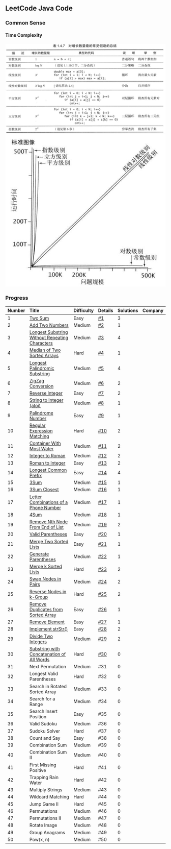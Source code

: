 ## LeetCode Java Code ##
### Common Sense ###

#### Time Complexity ####
![Alt text](/src/main/resources/images/timecomplexity1.jpg "")
![Alt text](/src/main/resources/images/timecomplexity2.jpg "")

### Progress ###
|Number|Title|Difficulty|Details|Solutions|Company|
|:----    |:---|:----- |-----   |-----   |-----   |
|1|[Two Sum](https://leetcode.com/problems/two-sum/description/) |Easy|[#1](/src/main/resources/documents/1.md)|3||
|2|[Add Two Numbers](https://leetcode.com/problems/add-two-numbers/description/)  |Medium|[#2](/src/main/resources/documents/2.md)|1||
|3|[Longest Substring Without Repeating Characters](https://leetcode.com/problems/longest-substring-without-repeating-characters/description/)|Medium|[#3](/src/main/resources/documents/3.md)|4||
|4|[Median of Two Sorted Arrays](https://leetcode.com/problems/median-of-two-sorted-arrays/description/)|Hard|[#4](/src/main/resources/documents/4.md)|1||
|5|[Longest Palindromic Substring](https://leetcode.com/problems/longest-palindromic-substring/description/)|Medium|[#5](/src/main/resources/documents/5.md)|4||
|6|[ZigZag Conversion](https://leetcode.com/problems/zigzag-conversion/description/)|Medium|[#6](/src/main/resources/documents/6.md)|2||
|7|[Reverse Integer](https://leetcode.com/problems/reverse-integer/description/)|Easy|[#7](/src/main/resources/documents/7.md)|2||
|8|[String to Integer (atoi)](https://leetcode.com/problems/string-to-integer-atoi/description/)|Medium|[#8](/src/main/resources/documents/8.md)|1||
|9|[Palindrome Number](https://leetcode.com/problems/palindrome-number/description/)|Easy|[#9](/src/main/resources/documents/9.md)|1||
|10|[Regular Expression Matching](https://leetcode.com/problems/regular-expression-matching/description/)|Hard|[#10](/src/main/resources/documents/10.md)|2||
|11|[Container With Most Water](https://leetcode.com/problems/container-with-most-water/description/)|Medium|[#11](/src/main/resources/documents/11.md)|2||
|12|[Integer to Roman](https://leetcode.com/problems/integer-to-roman/description/)|Medium|[#12](/src/main/resources/documents/12.md)|2||
|13|[Roman to Integer](https://leetcode.com/problems/roman-to-integer/description/)|Easy|[#13](/src/main/resources/documents/13.md)|2||
|14|[Longest Common Prefix](https://leetcode.com/problems/longest-common-prefix/description/)|Easy|[#14](/src/main/resources/documents/14.md)|4||
|15|[3Sum](https://leetcode.com/problems/3sum/description/)|Medium|[#15](/src/main/resources/documents/15.md)|1||
|16|[3Sum Closest](https://leetcode.com/problems/3sum-closest/description/)|Medium|[#16](/src/main/resources/documents/16.md)|1||
|17|[Letter Combinations of a Phone Number](https://leetcode.com/problems/letter-combinations-of-a-phone-number/description/)|Medium|[#17](/src/main/resources/documents/17.md)|1||
|18|[4Sum](https://leetcode.com/problems/4sum/description/)|Medium|[#18](/src/main/resources/documents/18.md)|1||
|19|[Remove Nth Node From End of List](https://leetcode.com/problems/remove-nth-node-from-end-of-list/description/)|Medium|[#19](/src/main/resources/documents/19.md)|2||
|20|[Valid Parentheses](https://leetcode.com/problems/valid-parentheses/description/)|Easy|[#20](/src/main/resources/documents/20.md)|1||
|21|[Merge Two Sorted Lists](https://leetcode.com/problems/merge-two-sorted-lists/description/)|Easy|[#21](/src/main/resources/documents/21.md)|1||
|22|[Generate Parentheses](https://leetcode.com/problems/generate-parentheses/description/)|Medium|[#22](/src/main/resources/documents/22.md)|1||
|23|[Merge k Sorted Lists](https://leetcode.com/problems/merge-k-sorted-lists/description/)|Hard|[#23](/src/main/resources/documents/23.md)|2||
|24|[Swap Nodes in Pairs](https://leetcode.com/problems/swap-nodes-in-pairs/description/)|Medium|[#24](/src/main/resources/documents/24.md)|2||
|25|[Reverse Nodes in k-Group](https://leetcode.com/problems/reverse-nodes-in-k-group/description/)|Hard|[#25](/src/main/resources/documents/25.md)|2||
|26|[Remove Duplicates from Sorted Array](https://leetcode.com/problems/remove-duplicates-from-sorted-array/description/)|Easy|[#26](/src/main/resources/documents/26.md)|1||
|27|[Remove Element](https://leetcode.com/problems/remove-element/description/)|Easy|[#27](/src/main/resources/documents/27.md)|1||
|28|[Implement strStr()](https://leetcode.com/problems/implement-strstr/description/) |Easy|[#28](/src/main/resources/documents/28.md)|2||
|29|[Divide Two Integers](https://leetcode.com/problems/divide-two-integers/description/)|Medium|[#29](/src/main/resources/documents/29.md)|2||
|30|[Substring with Concatenation of All Words](https://leetcode.com/problems/substring-with-concatenation-of-all-words/description/)|Hard|[#30](/src/main/resources/documents/30.md)|0||
|31|Next Permutation|Medium|#31|0||
|32|Longest Valid Parentheses|Hard|#32|0||
|33|Search in Rotated Sorted Array|Medium|#33|0||
|34|Search for a Range|Medium|#34|0||
|35|Search Insert Position|Easy|#35|0||
|36|Valid Sudoku|Medium|#36|0||
|37|Sudoku Solver|Hard|#37|0||
|38|Count and Say|Easy|#38|0||
|39|Combination Sum|Medium|#39|0||
|40|Combination Sum II|Medium|#40|0||
|41|First Missing Positive|Hard|#41|0||
|42|Trapping Rain Water |Hard|#42|0||
|43|Multiply Strings|Medium|#43|0||
|44|Wildcard Matching |Hard|#44|0||
|45|Jump Game II|Hard|#45|0||
|46|Permutations|Medium|#46|0||
|47|Permutations II|Medium|#47|0||
|48|Rotate Image|Medium|#48|0||
|49|Group Anagrams|Medium|#49|0||
|50|Pow(x, n)|Medium|#50|0||